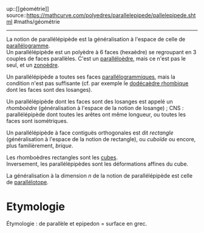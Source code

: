 up::[[géométrie]]
source::https://mathcurve.com/polyedres/parallelepipede/pallelepipede.shtml
#maths/géométrie

----

La notion de parallélépipède est la généralisation à l'espace de celle de [parallélogramme](https://mathcurve.com/polyedres/parallelogramme/parallelogramme.shtml).  
Un parallélépipède est un polyèdre à 6 faces (hexaèdre) se regroupant en 3 couples de faces parallèles. C'est un [paralléloèdre](https://mathcurve.com/polyedres/paralleloedre/paralleloedre.shtml), mais ce n'est pas le seul, et un [zonoèdre](https://mathcurve.com/polyedres/zonaedre/zonaedre.shtml).

Un parallélépipède a toutes ses faces [parallélogrammiques](https://mathcurve.com/polyedres/parallelogramme/parallelogramme.shtml), mais la condition n'est pas suffisante (cf. par exemple le [dodécaèdre rhombique](https://mathcurve.com/polyedres/dodecaedre_rhombique/dodecaedre_rhombique.shtml) dont les faces sont des losanges).

Un parallélépipède dont les faces sont des losanges est appelé un _rhomboèdre_ (généralisation à l'espace de la notion de losange) ; CNS : parallélépipède dont toutes les arêtes ont même longueur, ou toutes les faces sont isométriques.

Un parallélépipède à face contiguës orthogonales est dit _rectangle_ (généralisation à l'espace de la notion de rectangle), ou _cuboïde_ ou encore, plus familièrement, _brique_.

Les rhomboèdres rectangles sont les [cubes](https://mathcurve.com/polyedres/cube/cube.shtml).  
Inversement, les parallélépipèdes sont les déformations affines du cube.

La généralisation à la dimension _n_ de la notion de parallélépipède est celle de [parallélotope](https://mathcurve.com/polyedres/parallelotope/parallelotope.shtml).

# Etymologie

Étymologie : de parallèle et epipedon = surface en grec.
